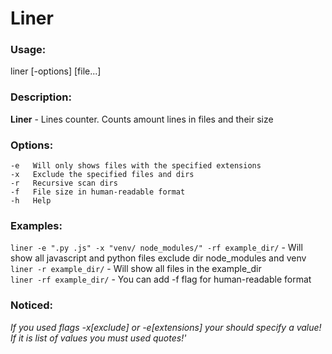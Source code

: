 # Liner

### Usage: 
liner [-options] [file...]

### Description:
  **Liner** - Lines counter. Counts amount lines in files and their size

### Options:
    -e   Will only shows files with the specified extensions
    -x   Exclude the specified files and dirs
    -r   Recursive scan dirs
    -f   File size in human-readable format
    -h   Help

### Examples:
  ```liner -e ".py .js" -x "venv/ node_modules/" -rf example_dir/``` - Will show all javascript and python files exclude dir node_modules and venv <br>
  ```liner -r example_dir/``` - Will show all files in the example_dir<br>
  ```liner -rf example_dir/``` - You can add -f flag for human-readable format<br>

### Noticed:
  _If you used flags -x[exclude] or -e[extensions] your should specify a value!<br>_
  _If it is list of values you must used quotes!'<br>_